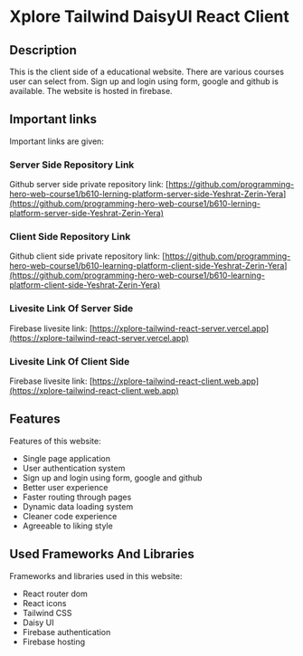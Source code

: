 # Xplore Tailwind DaisyUI React Client

## Description

This is the client side of a educational website. There are various courses user can select from. Sign up and login using form, google and github is available. The website is hosted in firebase.

## Important links

Important links are given:

### Server Side Repository Link

Github server side private repository link: [https://github.com/programming-hero-web-course1/b610-lerning-platform-server-side-Yeshrat-Zerin-Yera](https://github.com/programming-hero-web-course1/b610-lerning-platform-server-side-Yeshrat-Zerin-Yera)

### Client Side Repository Link

Github client side private repository link: [https://github.com/programming-hero-web-course1/b610-learning-platform-client-side-Yeshrat-Zerin-Yera](https://github.com/programming-hero-web-course1/b610-learning-platform-client-side-Yeshrat-Zerin-Yera)

### Livesite Link Of Server Side

Firebase livesite link: [https://xplore-tailwind-react-server.vercel.app](https://xplore-tailwind-react-server.vercel.app)

### Livesite Link Of Client Side

Firebase livesite link: [https://xplore-tailwind-react-client.web.app](https://xplore-tailwind-react-client.web.app)


## Features

Features of this website:

* Single page application
* User authentication system
* Sign up and login using form, google and github
* Better user experience
* Faster routing through pages
* Dynamic data loading system
* Cleaner code experience
* Agreeable to liking style

## Used Frameworks And Libraries

Frameworks and libraries used in this website:

* React router dom
* React icons
* Tailwind CSS
* Daisy UI
* Firebase authentication
* Firebase hosting
